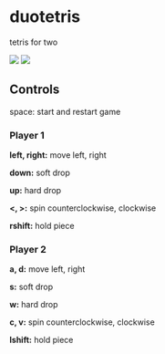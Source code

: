 # duotetris
tetris for two

![](https://github.com/llllimey/duotetris/blob/main/duotetris%20features.gif) ![](https://github.com/llllimey/duotetris/blob/main/duotetris%20gameplay.gif)

## Controls
space: start and restart game

### Player 1
**left, right:**  move left, right

**down:**  soft drop

**up:**  hard drop

**<, >:**  spin counterclockwise, clockwise

**rshift:**  hold piece

### Player 2
**a, d:**  move left, right

**s:**  soft drop

**w:**  hard drop

**c, v:**  spin counterclockwise, clockwise

**lshift:**  hold piece
